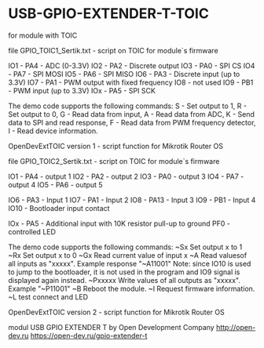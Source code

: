 # USB-GPIO-EXTENDER-T-TOIC

for module with TOIC

file GPIO_TOIC1_Sertik.txt - script on TOIC for module`s firmware

IO1 - PA4 - ADC (0-3.3V)
IO2 - PA2 - Discrete output
IO3 - PA0 - SPI CS
IO4 - PA7 - SPI MOSI
IO5 - PA6 - SPI MISO
IO6 - PA3 - Discrete input (up to 3.3V)
IO7 - PA1 - PWM output with fixed frequency
IO8 - not used
IO9 - PB1 - PWM input (up to 3.3V)
IOx - PA5 - SPI SCK

The demo code supports the following commands:
S - Set output to 1,
R - Set output to 0,
G - Read data from input,
A - Read data from ADC,
K - Send data to SPI and read response,
F - Read data from PWM frequency detector,
I - Read device information.

OpenDevExtTOIC version 1 - script function for Mikrotik Router OS



file GPIO_TOIC2_Sertik.txt - script on TOIC for module`s firmware

IO1 - PA4 - output 1
IO2 - PA2 - output 2
IO3 - PA0 - output 3
IO4 - PA7 - output 4
IO5 - PA6 - output 5

IO6 - PA3 - Input 1
IO7 - PA1 - Input 2
IO8 - PA13 - Input 3
IO9 - PB1 - Input 4
IO10 - Bootloader input contact

IOx - PA5 - Additional input with 10K resistor pull-up to ground
PF0 - controlled LED

The demo code supports the following commands:
~Sx Set output x to 1
~Rx Set output x to 0
~Gx Read current value of input x
~A Read values ​​of all inputs as "xxxxx". Example response "~A11001"
Note: since IO10 is used to jump to the bootloader, it is not used in the program and IO9 signal is displayed again instead.
~Pxxxxх Write values ​​of all outputs as "xxxxx". Example "~P11001"
~B Reboot the module.
~I Request firmware information.
~L test connect and LED


OpenDevExtTOIC version 2 - script function for Mikrotik Router OS


modul USB GPIO EXTENDER T by Open Development Company http://open-dev.ru
https://open-dev.ru/gpio-extender-t

